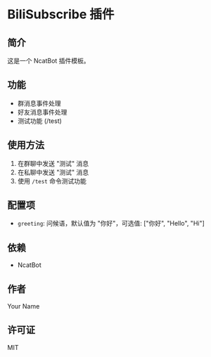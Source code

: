 # BiliSubscribe 插件

## 简介

这是一个 NcatBot 插件模板。

## 功能

- 群消息事件处理
- 好友消息事件处理
- 测试功能 (/test)

## 使用方法

1. 在群聊中发送 "测试" 消息
2. 在私聊中发送 "测试" 消息
3. 使用 `/test` 命令测试功能

## 配置项

- `greeting`: 问候语，默认值为 "你好"，可选值: ["你好", "Hello", "Hi"]

## 依赖

- NcatBot

## 作者

Your Name

## 许可证

MIT
